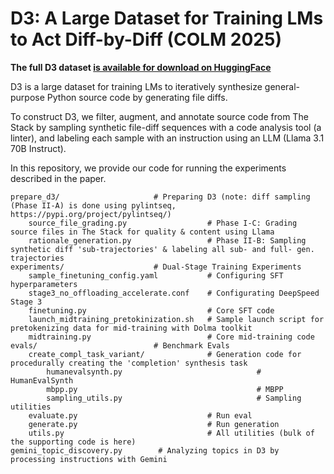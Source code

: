 # D3: A Large Dataset for Training LMs to Act Diff-by-Diff (COLM 2025)

**The full D3 dataset [is available for download on HuggingFace](https://huggingface.co/datasets/upiter/d3)**

D3 is a large dataset for training LMs to iteratively synthesize general-purpose Python source code by generating file diffs.

To construct D3, we filter, augment, and annotate source code from The Stack by sampling synthetic file-diff sequences with a code analysis tool (a linter), and labeling each sample with an instruction using an LLM (Llama 3.1 70B Instruct). 

In this repository, we provide our code for running the experiments described in the paper.

```
prepare_d3/                     # Preparing D3 (note: diff sampling (Phase II-A) is done using pylintseq, https://pypi.org/project/pylintseq/)        
	source_file_grading.py                  # Phase I-C: Grading source files in The Stack for quality & content using Llama 
	rationale_generation.py                 # Phase II-B: Sampling synthetic diff 'sub-trajectories' & labeling all sub- and full- gen. trajectories
experiments/                    # Dual-Stage Training Experiments
	sample_finetuning_config.yaml           # Configuring SFT hyperparameters
	stage3_no_offloading_accelerate.conf    # Configurating DeepSpeed Stage 3
	finetuning.py                           # Core SFT code
	launch_midtraining_pretokinization.sh   # Sample launch script for pretokenizing data for mid-training with Dolma toolkit
	midtraining.py                          # Core mid-training code
evals/                          # Benchmark Evals
	create_compl_task_variant/              # Generation code for procedurally creating the 'completion' synthesis task
		humanevalsynth.py                              # HumanEvalSynth
		mbpp.py                                        # MBPP
		sampling_utils.py                              # Sampling utilities
	evaluate.py                             # Run eval
	generate.py                             # Run generation
	utils.py                                # All utilities (bulk of the supporting code is here)
gemini_topic_discovery.py        # Analyzing topics in D3 by processing instructions with Gemini
```
